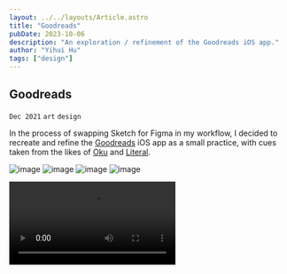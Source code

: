 ```yaml
---
layout: ../../layouts/Article.astro
title: "Goodreads"
pubDate: 2023-10-06
description: "An exploration / refinement of the Goodreads iOS app."
author: "Yihui Hu"
tags: ["design"]
---
```


## Goodreads

`Dec 2021`
`art`
`design`

In the process of swapping Sketch for Figma in my workflow, I decided to recreate and refine the [Goodreads](https://goodreads.com) iOS app as a small practice, with cues taken from the likes of [Oku](https://oku.club) and [Literal](https://literal.club).

![image](https://yihui-work.s3.us-east-2.amazonaws.com/goodreads_main.jpg)
![image](https://yihui-work.s3.us-east-2.amazonaws.com/goodreads_overview.webp)
![image](https://yihui-work.s3.us-east-2.amazonaws.com/goodreads_components.jpg)
![image](https://yihui-work.s3.us-east-2.amazonaws.com/goodreads_details.jpg)

<video controls autoplay>
  <source
    src="https://yihui-work.s3.us-east-2.amazonaws.com/goodreads_demo.mp4"
    type="video/mp4"
  ></source>
</video>
